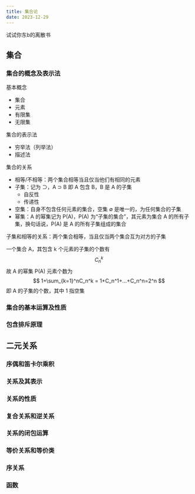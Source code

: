 ```yaml
---
title: 集合论
date: 2023-12-29
---
```


试试你东b的离散书

## 集合

### 集合的概念及表示法

基本概念

- 集合
- 元素
- 有限集
- 无限集

集合的表示法

- 穷举法（列举法）
- 描述法

集合的关系

- 相等/不相等：两个集合相等当且仅当他们有相同的元素
- 子集：记为 ⊃，A ⊃ B 即 A 包含 B，B 是 A 的子集
  - 自反性
  - 传递性
- 空集：自身不包含任何元素的集合，空集 ∅ 是唯一的，为任何集合的子集
- 幂集：A 的幂集记为 P(A)，P(A) 为“子集的集合”，其元素为集合 A 的所有子集，换句话说，P(A) 是 A 的所有子集组成的集合

子集和相等的关系：两个集合相等，当且仅当两个集合互为对方的子集

一个集合 A，其包含 k 个元素的子集的个数有
$$
C_n^k
$$
故 A 的幂集 P(A) 元素个数为
$$
1+\sum_{k=1}^nC_n^k = 1+C_n^1+...+C_n^n=2^n
$$
即 A 的子集的个数，其中 1 指空集

### 集合的基本运算及性质

### 包含排斥原理



## 二元关系

### 序偶和笛卡尔乘积

### 关系及其表示

### 关系的性质

### 复合关系和逆关系

### 关系的闭包运算

### 等价关系和等价类

### 序关系

### 函数

